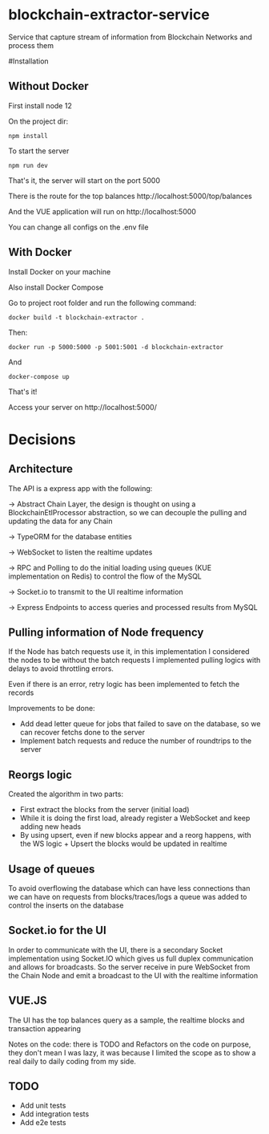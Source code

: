 # blockchain-extractor-service
Service that capture stream of information from Blockchain Networks and process them

#Installation

## Without Docker
First install node 12

On the project dir:
```shell script
npm install
```

To start the server

```shell script
npm run dev
```

That's it, the server will start on the port 5000

There is the route for the top balances http://localhost:5000/top/balances

And the VUE application will run on http://localhost:5000

You can change all configs on the .env file

## With Docker

Install Docker on your machine

Also install Docker Compose

Go to project root folder and run the following command:

```shell script
docker build -t blockchain-extractor .
```

Then:

```shell script
docker run -p 5000:5000 -p 5001:5001 -d blockchain-extractor
```

And

```shell script
docker-compose up
```

That's it!

Access your server on http://localhost:5000/

# Decisions
## Architecture

The API is a express app with the following:

-> Abstract Chain Layer, the design is thought on using a BlockchainEtlProcessor abstraction, so we can decouple the pulling and updating the data for any Chain

-> TypeORM for the database entities

-> WebSocket to listen the realtime updates

-> RPC and Polling to do the initial loading using queues (KUE implementation on Redis) to control the flow of the MySQL

-> Socket.io to transmit to the UI realtime information

-> Express Endpoints to access queries and processed results from MySQL

## Pulling information of Node frequency

If the Node has batch requests use it, in this implementation I considered the nodes to be without the batch requests I implemented pulling logics with delays to avoid throttling errors.

Even if there is an error, retry logic has been implemented to fetch the records

Improvements to be done:

- Add dead letter queue for jobs that failed to save on the database, so we can recover fetchs done to the server
- Implement batch requests and reduce the number of roundtrips to the server

## Reorgs logic

Created the algorithm in two parts:
- First extract the blocks from the server (initial load)
- While it is doing the first load, already register a WebSocket and keep adding new heads
- By using upsert, even if new blocks appear and a reorg happens, with the WS logic + Upsert the blocks would be updated in realtime

## Usage of queues

To avoid overflowing the database which can have less connections than we can have on requests from blocks/traces/logs a queue was added to control the inserts on the database

## Socket.io for the UI

In order to communicate with the UI, there is a secondary Socket implementation using Socket.IO which gives us full duplex communication and allows for broadcasts.
So the server receive in pure WebSocket from the Chain Node and emit a broadcast to the UI with the realtime information

## VUE.JS

The UI has the top balances query as a sample, the realtime blocks and transaction appearing

Notes on the code: there is TODO and Refactors on the code on purpose, they don't mean I was lazy, it was because I limited the scope as to show a real daily to daily coding from my side.

## TODO

- Add unit tests
- Add integration tests
- Add e2e tests
